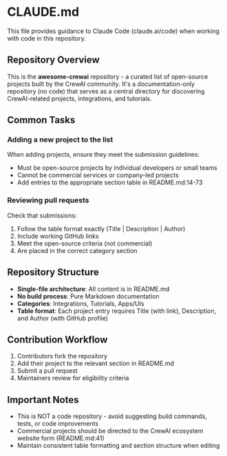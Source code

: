 # CLAUDE.md

This file provides guidance to Claude Code (claude.ai/code) when working with code in this repository.

## Repository Overview

This is the **awesome-crewai** repository - a curated list of open-source projects built by the CrewAI community. It's a documentation-only repository (no code) that serves as a central directory for discovering CrewAI-related projects, integrations, and tutorials.

## Common Tasks

### Adding a new project to the list
When adding projects, ensure they meet the submission guidelines:
- Must be open-source projects by individual developers or small teams
- Cannot be commercial services or company-led projects
- Add entries to the appropriate section table in README.md:14-73

### Reviewing pull requests
Check that submissions:
1. Follow the table format exactly (Title | Description | Author)
2. Include working GitHub links
3. Meet the open-source criteria (not commercial)
4. Are placed in the correct category section

## Repository Structure

- **Single-file architecture**: All content is in README.md
- **No build process**: Pure Markdown documentation
- **Categories**: Integrations, Tutorials, Apps/UIs
- **Table format**: Each project entry requires Title (with link), Description, and Author (with GitHub profile)

## Contribution Workflow

1. Contributors fork the repository
2. Add their project to the relevant section in README.md
3. Submit a pull request
4. Maintainers review for eligibility criteria

## Important Notes

- This is NOT a code repository - avoid suggesting build commands, tests, or code improvements
- Commercial projects should be directed to the CrewAI ecosystem website form (README.md:41)
- Maintain consistent table formatting and section structure when editing